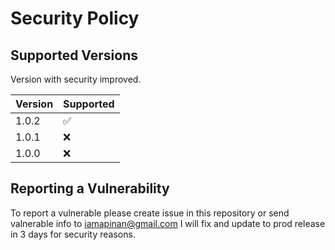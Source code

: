 # Security Policy

## Supported Versions

Version with security improved.

| Version | Supported          |
| ------- | ------------------ |
| 1.0.2   | :white_check_mark: |
| 1.0.1   | :x:                |
| 1.0.0   | :x:                |

## Reporting a Vulnerability

To report a vulnerable please create issue in this repository or send valnerable info to iamapinan@gmail.com
I will fix and update to prod release in 3 days for security reasons.
